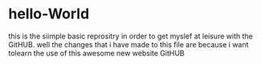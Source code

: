 # hello-World
this is the siimple basic reprositry in order to get myslef at leisure with the GitHUB.
well the changes that i have made to this file are because i want tolearn the use of this awesome new website GitHUB
